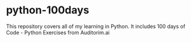 # python-100days
This repository covers all of my learning in Python. It includes 100 days of Code - Python Exercises from Auditorim.ai

